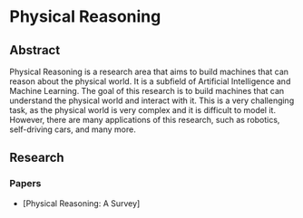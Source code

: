 <!-- This is a research gate for Physical Reasoning -->

# Physical Reasoning

## Abstract

Physical Reasoning is a research area that aims to build machines that can reason about the physical world. It is a subfield of Artificial Intelligence and Machine Learning. The goal of this research is to build machines that can understand the physical world and interact with it. This is a very challenging task, as the physical world is very complex and it is difficult to model it. However, there are many applications of this research, such as robotics, self-driving cars, and many more.

## Research

### Papers

- [Physical Reasoning: A Survey]
